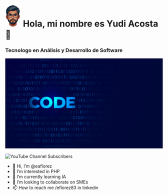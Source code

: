 # <img src="https://github.com/eaflorez/eaflorez/blob/c080f9f82427eeb21af80d39ce641d0123f89bd4/avatar.png" width="50"> Hola, mi nombre es Yudi Acosta 👋
### Tecnologo en Análisis y Desarrollo de Software
 
![Se siente diciembre](https://github.com/Yudi-Acosta/Yudi-Acosta/blob/19872554a6d5717d63095c833f55e1637fcdefa2/SL-103020-37400-03.jpg)
 
![YouTube Channel Subscribers](https://img.shields.io/youtube/channel/subscribers/UCHCWLlrl0gleSpP6_q0rSNA)

 
 
- 👋 Hi, I’m @eaflorez
- 👀 I’m interested in PHP
- 🌱 I’m currently learning IA
- 💞️ I’m looking to collaborate on SMEs
- 📫 How to reach me /eflorez83 in linkedin
 
<!---
eaflorez/eaflorez is a ✨ special ✨ repository because its `README.md` (this file) appears on your GitHub profile.
You can click the Preview link to take a look at your changes.
--->
 
<!---
eaflorez/eaflorez is a ✨ special ✨ repository because its `README.md` (this file) appears on your GitHub profile.
You can click the Preview link to take a look at your changes.
--->

<!---
Yudi-Acosta/Yudi-Acosta is a ✨ special ✨ repository because its `README.md` (this file) appears on your GitHub profile.
You can click the Preview link to take a look at your changes.
--->
